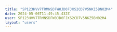 ```yaml
---
title: "SP123HVV7TRMNSDFW0JD0FJXS2CD7V5NKZ5BN02M4"
date: 2024-05-06T11:49:45.432Z
user: SP123HVV7TRMNSDFW0JD0FJXS2CD7V5NKZ5BN02M4
layout: "users"
---
```

    